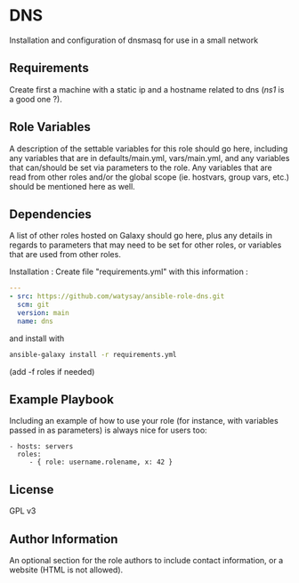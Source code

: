 DNS
=========

Installation and configuration of dnsmasq for use in a small network

Requirements
------------

Create first a machine with a static ip and a hostname related to dns (*ns1* is a good one ?).

Role Variables
--------------

A description of the settable variables for this role should go here, including any variables that are in defaults/main.yml, vars/main.yml, and any variables that can/should be set via parameters to the role. Any variables that are read from other roles and/or the global scope (ie. hostvars, group vars, etc.) should be mentioned here as well.

Dependencies
------------

A list of other roles hosted on Galaxy should go here, plus any details in regards to parameters that may need to be set for other roles, or variables that are used from other roles.

Installation :
Create file "requirements.yml" with this information :

```yaml
---
- src: https://github.com/watysay/ansible-role-dns.git
  scm: git
  version: main
  name: dns
```
and install with 
```sh
ansible-galaxy install -r requirements.yml
```
(add -f roles if needed)


Example Playbook
----------------

Including an example of how to use your role (for instance, with variables passed in as parameters) is always nice for users too:

    - hosts: servers
      roles:
         - { role: username.rolename, x: 42 }

License
-------

GPL v3

Author Information
------------------

An optional section for the role authors to include contact information, or a website (HTML is not allowed).
